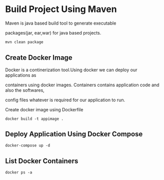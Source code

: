 # Build Project Using Maven

Maven is java based build tool to generate executable 

packages(jar, ear,war) for java based projects.

```bash
mvn clean package
```

## Create Docker Image
Docker is a continerization tool.Using docker we can deploy our applications as 

containers using docker images. Containers contains application code and also the softwares,

config files whatever is required for our application to run.

Create docker image using Dockerfile


```docker
docker build -t appimage .
```

## Deploy Application Using Docker Compose 

```docker-compose 
docker-compose up -d 
```

## List Docker Containers
```docker
docker ps -a
```

